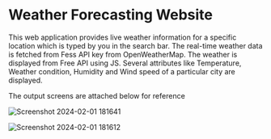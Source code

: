 # Weather Forecasting Website

This web application provides live weather information for a specific location which is typed by you in the search bar.
The real-time weather data is fetched from Fess API key from OpenWeatherMap.
The weather is displayed from Free API using JS.
Several attributes like Temperature, Weather condition, Humidity and Wind speed of a particular city are displayed.

The output screens are attached below for reference

![Screenshot 2024-02-01 181641](https://github.com/udaykiran73/Weather-forecast/assets/143659823/6c38f3f5-f673-4bf3-b002-33bf798e46fe)


![Screenshot 2024-02-01 181612](https://github.com/udaykiran73/Weather-forecast/assets/143659823/8c0849dd-f699-4e14-ba47-9164c3474855)
